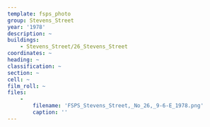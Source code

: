 ```yaml
---
template: fsps_photo
group: Stevens_Street
year: '1978'
description: ~
buildings:
    - Stevens_Street/26_Stevens_Street
coordinates: ~
heading: ~
classification: ~
section: ~
cell: ~
film_roll: ~
files:
    -
        filename: 'FSPS_Stevens_Street,_No_26,_9-6-E_1978.png'
        caption: ''
---
```

